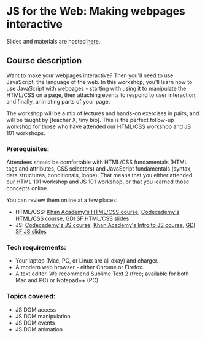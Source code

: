 # JS for the Web: Making webpages interactive

Slides and materials are hosted [here](http://teaching-materials.org/jsweb).

## Course description

Want to make your webpages interactive? Then you'll need to use JavaScript, the language of the web.
In this workshop, you'll learn how to use JavaScript with webpages - starting with using it to manipulate the HTML/CSS on a page, then attaching events to respond to user interaction, and finally, animating parts of your page.

The workshop will be a mix of lectures and hands-on exercises in pairs, and will be taught by [teacher X, tiny bio]. This is the perfect follow-up workshop for those who have attended our HTML/CSS workshop and JS 101 workshops.

### Prerequisites:

Attendees should be comfortable with HTML/CSS fundamentals (HTML tags and attributes, CSS selectors) and JavaScript fundamentals (syntax, data structures, conditionals, loops). That means that you either attended our HTML 101 workshop and JS 101 workshop, or that you learned those concepts online. 

You can review them online at a few places:
* HTML/CSS: [Khan Academy's HTML/CSS course](https://khanacademy.org/html-css), [Codecademy's HTML/CSS course](https://www.codecademy.com/tracks/web), [GDI SF HTML/CSS slides](http://teaching-materials.org/htmlcss-1day)
* JS: [Codecademy's JS course](https://www.codecademy.com/tracks/javascript), [Khan Academy's Intro to JS course](https://khanacademy.org/programming),  [GDI SF JS slides](http://teaching-materials.org/javascript)

### Tech requirements:

* Your laptop (Mac, PC, or Linux are all okay) and charger.
* A modern web browser - either Chrome or Firefox. 
* A text editor. We recommend Sublime Text 2 (free; available for both Mac and PC) or Notepad++ (PC).

### Topics covered:

* JS DOM access
* JS DOM manipulation
* JS DOM events
* JS DOM animation
